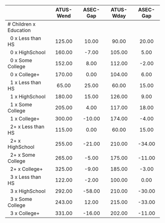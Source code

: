 
|                      |    ATUS-Wend |     ASEC-Gap |    ATUS-Wday |     ASEC-Gap |
| -------------------- | :----------: | :----------: | :----------: | :----------: |
| # Children x Education |              |              |              |              |
| &nbsp;&nbsp;0 x Less than HS |       125.00 |        10.00 |        90.00 |        20.00 |
| &nbsp;&nbsp;0 x HighSchool |       160.00 |        -7.00 |       105.00 |         5.00 |
| &nbsp;&nbsp;0 x Some College |       152.00 |         8.00 |       112.00 |        -2.00 |
| &nbsp;&nbsp;0 x College+ |       170.00 |         0.00 |       104.00 |         6.00 |
| &nbsp;&nbsp;1 x Less than HS |        65.00 |        25.00 |        60.00 |        15.00 |
| &nbsp;&nbsp;1 x HighSchool |       180.00 |        15.00 |       126.00 |         9.00 |
| &nbsp;&nbsp;1 x Some College |       205.00 |         4.00 |       117.00 |        18.00 |
| &nbsp;&nbsp;1 x College+ |       300.00 |       -10.00 |       174.00 |        -4.00 |
| &nbsp;&nbsp;2+ x Less than HS |       115.00 |         0.00 |        60.00 |        15.00 |
| &nbsp;&nbsp;2+ x HighSchool |       255.00 |       -21.00 |       210.00 |       -34.00 |
| &nbsp;&nbsp;2+ x Some College |       265.00 |        -5.00 |       175.00 |       -11.00 |
| &nbsp;&nbsp;2+ x College+ |       325.00 |        -9.00 |       185.00 |        -3.00 |
| &nbsp;&nbsp;3 x Less than HS |       122.00 |        -2.00 |       100.00 |         0.00 |
| &nbsp;&nbsp;3 x HighSchool |       292.00 |       -58.00 |       210.00 |       -30.00 |
| &nbsp;&nbsp;3 x Some College |       243.00 |        12.00 |       215.00 |       -33.00 |
| &nbsp;&nbsp;3 x College+ |       331.00 |       -16.00 |       202.00 |       -11.00 |

